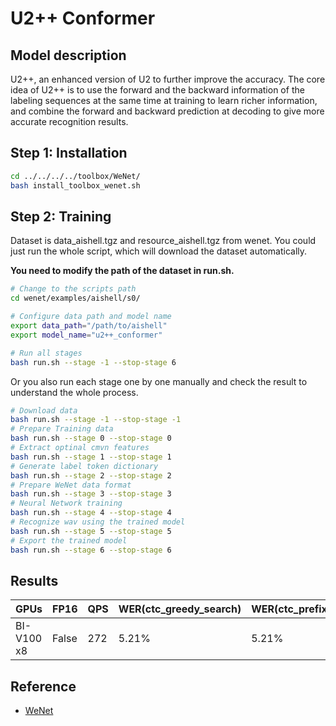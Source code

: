 # U2++ Conformer

## Model description

U2++, an enhanced version of U2 to further improve the accuracy. The core idea of U2++ is to use the forward and the
backward information of the labeling sequences at the same time at training to learn richer information, and combine the
forward and backward prediction at decoding to give more accurate recognition results.

## Step 1: Installation

```sh
cd ../../../../toolbox/WeNet/
bash install_toolbox_wenet.sh
```

## Step 2: Training

Dataset is data_aishell.tgz and resource_aishell.tgz from wenet.
You could just run the whole script, which will download the dataset automatically.

**You need to modify the path of the dataset in run.sh.**

```sh
# Change to the scripts path
cd wenet/examples/aishell/s0/

# Configure data path and model name
export data_path="/path/to/aishell"
export model_name="u2++_conformer"

# Run all stages
bash run.sh --stage -1 --stop-stage 6
```

Or you also run each stage one by one manually and check the result to understand the whole process.  

```sh
# Download data
bash run.sh --stage -1 --stop-stage -1
# Prepare Training data
bash run.sh --stage 0 --stop-stage 0
# Extract optinal cmvn features
bash run.sh --stage 1 --stop-stage 1
# Generate label token dictionary
bash run.sh --stage 2 --stop-stage 2
# Prepare WeNet data format
bash run.sh --stage 3 --stop-stage 3
# Neural Network training
bash run.sh --stage 4 --stop-stage 4
# Recognize wav using the trained model
bash run.sh --stage 5 --stop-stage 5
# Export the trained model
bash run.sh --stage 6 --stop-stage 6
```

## Results

| GPUs       | FP16  | QPS | WER(ctc_greedy_search) | WER(ctc_prefix_beam_search) | WER(attention) | WER(attention_rescoring) |
|------------|-------|-----|------------------------|-----------------------------|----------------|--------------------------|
| BI-V100 x8 | False | 272 | 5.21%                  | 5.21%                       | 5.13%          | 4.82%                    |

## Reference

- [WeNet](https://github.com/wenet-e2e/wenet)
